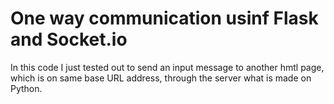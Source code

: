 # One way communication usinf Flask and Socket.io
In this code I just tested out to send an input message to another hmtl page, which is on same base URL address, through the server what is made on Python. 
